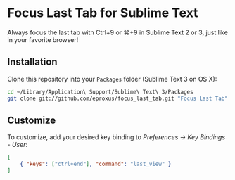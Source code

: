 Focus Last Tab for Sublime Text
===============================

Always focus the last tab with Ctrl+9 or ⌘+9 in Sublime Text 2 or 3, just
like in your favorite browser!

Installation
------------

Clone this repository into your `Packages` folder (Sublime Text 3 on OS X):

```sh
cd ~/Library/Application\ Support/Sublime\ Text\ 3/Packages
git clone git://github.com/eproxus/focus_last_tab.git "Focus Last Tab"
```

Customize
---------

To customize, add your desired key binding to _Preferences -> Key Bindings -
User_:

```json
[
    { "keys": ["ctrl+end"], "command": "last_view" }
]
```
